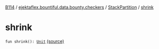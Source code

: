 [B114](../../index.md) / [ejektaflex.bountiful.data.bounty.checkers](../index.md) / [StackPartition](index.md) / [shrink](./shrink.md)

# shrink

`fun shrink(): `[`Unit`](https://kotlinlang.org/api/latest/jvm/stdlib/kotlin/-unit/index.html) [(source)](https://github.com/ejektaflex/Bountiful/tree/develop/src/main/kotlin/ejektaflex/bountiful/data/bounty/checkers/StackPartition.kt#L29)